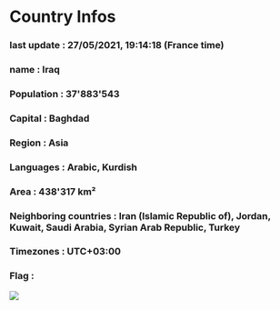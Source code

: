 # Country  Infos
### last update : 27/05/2021, 19:14:18 (France time)

### name : Iraq
### Population : 37'883'543
### Capital : Baghdad
### Region : Asia
### Languages : Arabic, Kurdish
### Area : 438'317 km²
### Neighboring countries : Iran (Islamic Republic of), Jordan, Kuwait, Saudi Arabia, Syrian Arab Republic, Turkey
### Timezones : UTC+03:00

### Flag :
![](https://restcountries.eu/data/irq.svg)